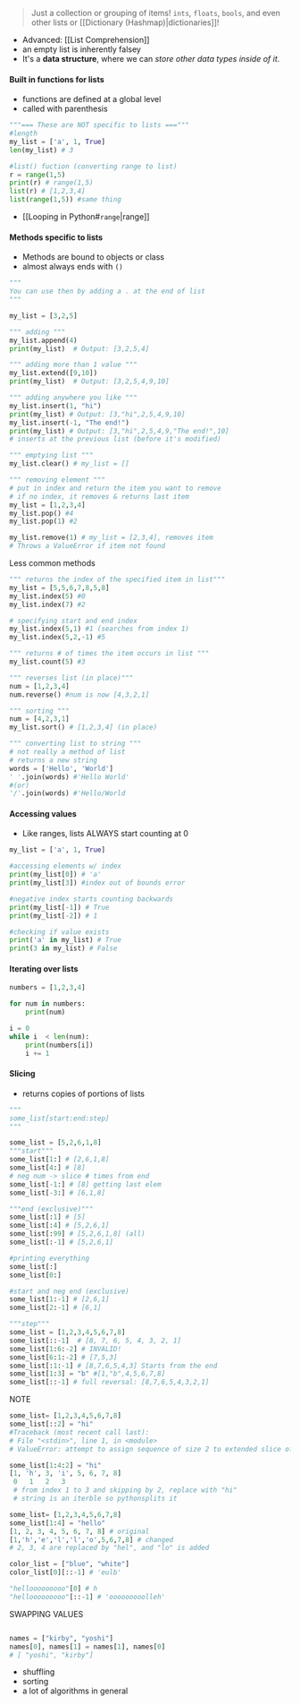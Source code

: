 > Just a collection or grouping of items!
> `ints`, `floats`, `bools`, and even other lists or [[Dictionary (Hashmap)|dictionaries]]!
- Advanced: [[List Comprehension]]
- an empty list is inherently falsey
- It's a **data structure**, where we can *store other data types inside of it*.
#### Built in functions for lists
- functions are defined at a global level
- called with parenthesis
```python
"""=== These are NOT specific to lists ==="""
#length
my_list = ['a', 1, True]
len(my_list) # 3

#list() fuction (converting range to list)
r = range(1,5)
print(r) # range(1,5)
list(r) # [1,2,3,4]
list(range(1,5)) #same thing
```
- [[Looping in Python#`range`|range]]
#### Methods specific to lists
- Methods are bound to objects or class
- almost always ends with `()`
```python
"""
You can use then by adding a . at the end of list
"""

my_list = [3,2,5]

""" adding """
my_list.append(4)
print(my_list)  # Output: [3,2,5,4]

""" adding more than 1 value """
my_list.extend([9,10])
print(my_list)  # Output: [3,2,5,4,9,10]

""" adding anywhere you like """
my_list.insert(1, "hi")
print(my_list) # Output: [3,"hi",2,5,4,9,10]
my_list.insert(-1, "The end!")
print(my_list) # Output: [3,"hi",2,5,4,9,"The end!",10]
# inserts at the previous list (before it's modified)

""" emptying list """
my_list.clear() # my_list = []

""" removing element """
# put in index and return the item you want to remove
# if no index, it removes & returns last item
my_list = [1,2,3,4]
my_list.pop() #4
my_list.pop(1) #2

my_list.remove(1) # my_list = [2,3,4], removes item
# Throws a ValueError if item not found
```

Less common methods
```python
""" returns the index of the specified item in list"""
my_list = [5,5,6,7,8,5,8]
my_list.index(5) #0
my_list.index(7) #2

# specifying start and end index
my_list.index(5,1) #1 (searches from index 1)
my_list.index(5,2,-1) #5

""" returns # of times the item occurs in list """
my_list.count(5) #3

""" reverses list (in place)"""
num = [1,2,3,4]
num.reverse() #num is now [4,3,2,1]

""" sorting """
num = [4,2,3,1]
my_list.sort() # [1,2,3,4] (in place)

""" converting list to string """
# not really a method of list
# returns a new string
words = ['Hello', 'World']
' '.join(words) #'Hello World'
#(or)
'/'.join(words) #'Hello/World
```
#### Accessing values
- Like ranges, lists ALWAYS start counting at 0
```python
my_list = ['a', 1, True]

#accessing elements w/ index
print(my_list[0]) # 'a'
print(my_list[3]) #index out of bounds error

#negative index starts counting backwards
print(my_list[-1]) # True
print(my_list[-2]) # 1

#checking if value exists
print('a' in my_list) # True
print(3 in my_list) # False
```
#### Iterating over lists
```python
numbers = [1,2,3,4]

for num in numbers:
	print(num)

i = 0
while i  < len(num):
	print(numbers[i])
	i += 1
```

#### Slicing
- returns copies of portions of lists
```python
"""
some_list[start:end:step]
"""

some_list = [5,2,6,1,8]
"""start"""
some_list[1:] # [2,6,1,8]
some_list[4:] # [8]
# neg num -> slice # times from end
some_list[-1:] # [8] getting last elem
some_list[-3:] # [6,1,8]

"""end (exclusive)"""
some_list[:1] # [5]
some_list[:4] # [5,2,6,1]
some_list[:99] # [5,2,6,1,8] (all)
some_list[:-1] # [5,2,6,1]

#printing everything
some_list[:]
some_list[0:]

#start and neg end (exclusive)
some_list[1:-1] # [2,6,1]
some_list[2:-1] # [6,1]

"""step"""
some_list = [1,2,3,4,5,6,7,8]  
some_list[::-1]  # [8, 7, 6, 5, 4, 3, 2, 1]
some_list[1:6:-2] # INVALID!
some_list[6:1:-2] # [7,5,3]
some_list[:1:-1] # [8,7,6,5,4,3] Starts from the end
some_list[1:3] = "b" #[1,"b",4,5,6,7,8]   
some_list[::-1] # full reversal: [8,7,6,5,4,3,2,1]
```

NOTE
```python
some_list= [1,2,3,4,5,6,7,8]
some_list[::2] = "hi"
#Traceback (most recent call last):
# File "<stdin>", line 1, in <module>
# ValueError: attempt to assign sequence of size 2 to extended slice of size 4

some_list[1:4:2] = "hi"
[1, 'h', 3, 'i', 5, 6, 7, 8]
 0   1   2   3
 # from index 1 to 3 and skipping by 2, replace with "hi"
 # string is an iterble so pythonsplits it

some_list= [1,2,3,4,5,6,7,8]  
some_list[1:4] = "hello"    
[1, 2, 3, 4, 5, 6, 7, 8] # original
[1,'h','e','l','l','o',5,6,7,8] # changed
# 2, 3, 4 are replaced by "hel", and "lo" is added

color_list = ["blue", "white"]
color_list[0][::-1] # 'eulb'

"hellooooooooo"[0] # h
"hellooooooooo"[::-1] # 'ooooooooolleh'

```

SWAPPING VALUES
```python

names = ["kirby", "yoshi"]
names[0], names[1] = names[1], names[0]
# [ "yoshi", "kirby"]
```
- shuffling
- sorting 
- a lot of algorithms in general